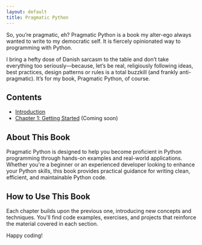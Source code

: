 ```yaml
---
layout: default
title: Pragmatic Python
---
```


So, you’re pragmatic, eh? Pragmatic Python is a book my alter-ego always wanted
to write to my democratic self. It is fiercely opinionated way to programming
with Python.

I bring a hefty dose of Danish sarcasm to the table and don’t take everything
too seriously—because, let’s be real, religiously following ideas, best
practices, design patterns or rules is a total buzzkill (and frankly
anti-pragmatic). It’s for my book, Pragmatic Python, of course.

## Contents

- [Introduction](docs/Introduction.md)
- [Chapter 1: Getting Started](docs/chapter1.md) (Coming soon)

## About This Book

Pragmatic Python is designed to help you become proficient in Python programming
through hands-on examples and real-world applications. Whether you're a beginner
or an experienced developer looking to enhance your Python skills, this book
provides practical guidance for writing clean, efficient, and maintainable
Python code.

## How to Use This Book

Each chapter builds upon the previous one, introducing new concepts and
techniques. You'll find code examples, exercises, and projects that reinforce
the material covered in each section.

Happy coding!
